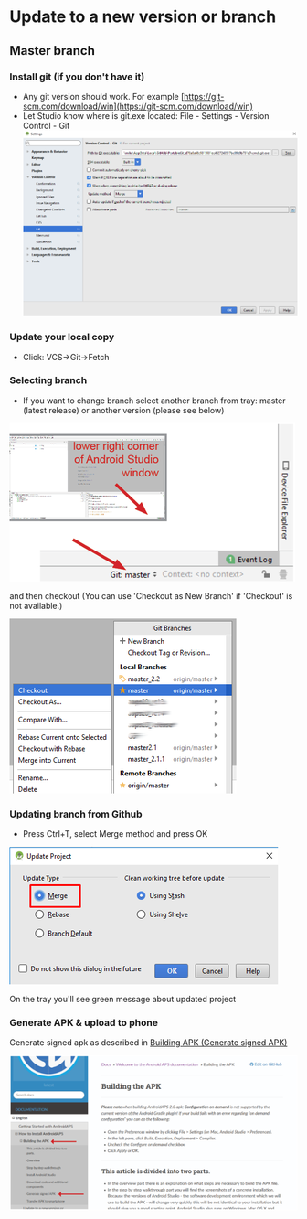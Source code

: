 # Update to a new version or branch

## Master branch

### Install git (if you don't have it)

* Any git version should work. For example [https://git-scm.com/download/win](https://git-scm.com/download/win)
* Let Studio know where is git.exe located: File - Settings - Version Control - Git
![](../images/git.png)

### Update your local copy

* Click: VCS->Git->Fetch

### Selecting branch

* If you want to change branch select another branch from tray: master (latest release) or another version (please see below)

![](../images/UpdateAAPS1.png)

and then checkout (You can use 'Checkout as New Branch' if 'Checkout' is not available.)

![](../images/UpdateAAPS2.png)

### Updating branch from Github

* Press Ctrl+T, select Merge method and press OK

![](../images/merge.png)

On the tray you'll see green message about updated project

### Generate APK & upload to phone

Generate signed apk as described in [Building APK (Generate signed APK)](../Installing-AndroidAPS/Building-APK.md)

![Navigation Generate signed APK](../images/GenerateSignedAPK.PNG)

